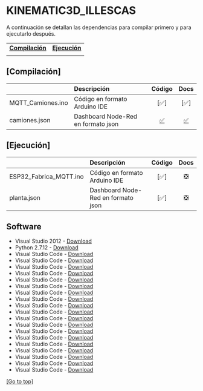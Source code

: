 # KINEMATIC3D_ILLESCAS
A continuación se detallan las dependencias para compilar primero y para ejecutarlo después.

| | |
|-|-|
|[**Compilación**](#compilación) |[**Ejecución**](#ejecución) |
| | |

## [Compilación]
| | Descripción | Código | Docs |
|-|:------------|:----:|:----:|
|MQTT_Camiones.ino | Código en formato Arduino IDE |[:white_check_mark:]|[:white_check_mark:]|
|camiones.json| Dashboard Node-Red en formato json |[:white_check_mark:](/Camiones/camiones.json)|[:white_check_mark:](/Camiones/README.md)|

## [Ejecución]
| | Descripción | Código | Docs |
|-|:------------|:----:|:----:|
|ESP32_Fabrica_MQTT.ino | Código en formato Arduino IDE |[:white_check_mark:]|:negative_squared_cross_mark:|
|planta.json| Dashboard Node-Red en formato json |[:white_check_mark:]|:negative_squared_cross_mark:|




## Software
- Visual Studio 2012 - [Download](https://visualstudio.microsoft.com/es/vs/older-downloads/)
- Python 2.7.12 - [Download](https://www.python.org/downloads/release/python-2712/)
- Visual Studio Code - [Download](https://code.visualstudio.com/)
- Visual Studio Code - [Download](https://code.visualstudio.com/)
- Visual Studio Code - [Download](https://code.visualstudio.com/)
- Visual Studio Code - [Download](https://code.visualstudio.com/)
- Visual Studio Code - [Download](https://code.visualstudio.com/)
- Visual Studio Code - [Download](https://code.visualstudio.com/)
- Visual Studio Code - [Download](https://code.visualstudio.com/)
- Visual Studio Code - [Download](https://code.visualstudio.com/)
- Visual Studio Code - [Download](https://code.visualstudio.com/)
- Visual Studio Code - [Download](https://code.visualstudio.com/)
- Visual Studio Code - [Download](https://code.visualstudio.com/)
- Visual Studio Code - [Download](https://code.visualstudio.com/)
- Visual Studio Code - [Download](https://code.visualstudio.com/)
- Visual Studio Code - [Download](https://code.visualstudio.com/)
- Visual Studio Code - [Download](https://code.visualstudio.com/)
- Visual Studio Code - [Download](https://code.visualstudio.com/)
- Visual Studio Code - [Download](https://code.visualstudio.com/)
- Visual Studio Code - [Download](https://code.visualstudio.com/)
- Visual Studio Code - [Download](https://code.visualstudio.com/)

[[Go to top]](#KINEMATIC3D_ILLESCAS)